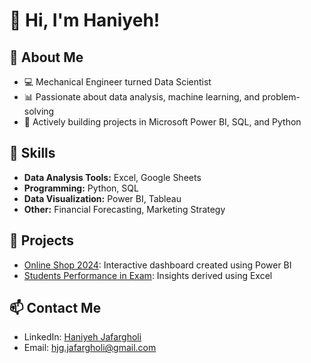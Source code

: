 
# 👋 Hi, I'm Haniyeh!
## 🌟 About Me
- 💻 Mechanical Engineer turned Data Scientist
- 📊 Passionate about data analysis, machine learning, and problem-solving
- 🎯 Actively building projects in Microsoft Power BI, SQL, and Python

## 🔧 Skills
- **Data Analysis Tools:** Excel, Google Sheets
- **Programming:** Python, SQL
- **Data Visualization:** Power BI, Tableau
- **Other:** Financial Forecasting, Marketing Strategy

## 📂 Projects
- [Online Shop 2024](https://github.com/Hani-JG/Online_Shop_2024): Interactive dashboard created using Power BI
- [Students Performance in Exam](https://github.com/Hani-JG/Students-Performance-in-Exam): Insights derived using Excel

## 📫 Contact Me
- LinkedIn: [Haniyeh Jafargholi](https://www.linkedin.com/in/haniyeh-jafargholi/)
- Email: hjg.jafargholi@gmail.com
